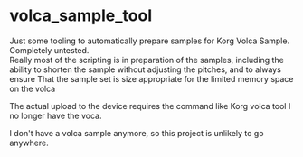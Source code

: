 # volca_sample_tool

Just some tooling to automatically prepare samples for Korg Volca Sample.  Completely untested.  
Really most of the scripting is in preparation of the samples, including the ability to shorten the sample without adjusting the pitches, and to always ensure
That the sample set is size appropriate for the limited memory space on the volca

The actual upload to the device requires the command like Korg volca tool
I no longer have the voca. 

I don't have a volca sample anymore, so this project is unlikely to go anywhere.
